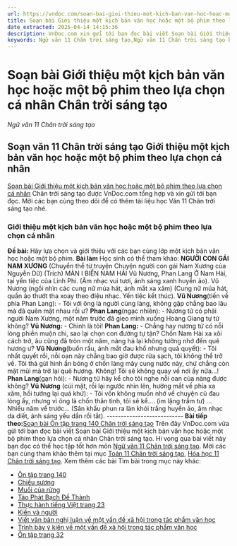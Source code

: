 ```yaml
---
url: https://vndoc.com/soan-bai-gioi-thieu-mot-kich-ban-van-hoc-hoac-mot-bo-phim-theo-lua-chon-ca-nhan-chan-troi-sang-tao-298227
title: Soạn bài Giới thiệu một kịch bản văn học hoặc một bộ phim theo lựa chọn cá nhân Chân trời sáng tạo - Ngữ văn 11 Chân trời sáng tạo - VnDoc.com
date_extracted: 2025-04-14 14:15:36
description: VnDoc.com xin gửi tới bạn đọc bài viết Soạn bài Giới thiệu một kịch bản văn học hoặc một bộ phim theo lựa chọn cá nhân Chân trời sáng tạo. Mời các bạn cùng tham khảo để có thêm tài liệu Soạn văn 11 Chân trời sáng tạo nhé.
keywords: Ngữ văn 11 Chân trời sáng tạo,Ngữ văn 11 Chân trời sáng tạo bài Giới thiệu một kịch bản văn học hoặc một bộ phim theo lựa chọn cá nhân,Soạn văn 11 Chân trời sáng tạo,văn 11 Chân trời sáng tạo,soạn văn 11 Chân trời,ngữ văn 11 Chân trời,Soạn bài Giới thiệu một kịch bản văn học hoặc một bộ phim theo lựa chọn cá nhân Chân trời sáng tạo,soạn bài Giới thiệu một kịch bản văn học hoặc một bộ phim,soạn văn Giới thiệu một kịch bản văn học hoặc một bộ phim,Giới thiệu một kịch bản văn học hoặc một bộ phim
---
```


# Soạn bài Giới thiệu một kịch bản văn học hoặc một bộ phim theo lựa chọn cá nhân Chân trời sáng tạo
 _Ngữ văn 11 Chân trời sáng tạo_
## Soạn văn 11 Chân trời sáng tạo Giới thiệu một kịch bản văn học hoặc một bộ phim theo lựa chọn cá nhân
[Soạn bài Giới thiệu một kịch bản văn học hoặc một bộ phim theo lựa chọn cá nhân](<https://vndoc.com/soan-bai-gioi-thieu-mot-kich-ban-van-hoc-hoac-mot-bo-phim-theo-lua-chon-ca-nhan-chan-troi-sang-tao-298227>) Chân trời sáng tạo được VnDoc.com tổng hợp và xin gửi tới bạn đọc. Mời các bạn cùng theo dõi để có thêm tài liệu học Văn 11 Chân trời sáng tạo nhé.
### Giới thiệu một kịch bản văn học hoặc một bộ phim theo lựa chọn cá nhân
**Đề bài:** Hãy lựa chọn và giới thiệu với các bạn cùng lớp một kịch bản văn học hoặc một bộ phim.
**Bài làm**
Học sinh có thể tham khảo:
**NGƯỜI CON GÁI NAM XƯƠNG**
\(Chuyển thể từ truyện Chuyện người con gái Nam Xương của Nguyễn Dữ\)
\(Trích\)
MÀN I
BIỂN NAM HẢI
Vũ Nương, Phan Lang
Ở Nam Hải, tại yến tiệc của Linh Phi.
\(Âm nhạc vui tươi, ánh sáng xanh huyền ảo\).
Vũ Nương \(ngồi nhìn các cung nữ múa hát, ánh mắt xa xăm\)
\(Cung nữ múa hát, quần áo thướt tha xoay theo điệu nhạc. Yến tiệc kết thúc\).
**Vũ Nương**\(tiến về phía Phan Lang\): - Tôi với ông là người cùng làng, không gặp chẳng bao lâu mà đã quên mặt nhau rồi ư?
**Phan Lang**\(ngạc nhiên\): - Nương tử có phải người Nam Xương, một năm trước đã gieo mình xuống Hoàng Giang tự tử không?
**Vũ Nương:** \- Chính là tôi\!
**Phan Lang:** \- Chẳng hay nương tử có nỗi lòng phiền muộn chi, sao lại chọn con đường tự tận? Chốn Nam Hải xa xôi cách trở, âu cũng đã tròn một năm, nàng há lại không tưởng nhớ đến quê hương ư?
**Vũ Nương**\(buồn rầu, ánh mắt đau khổ nhưng quả quyết\): - Tôi nhất quyết rồi, nỗi oan này chẳng bao giờ được rửa sạch, tôi không thể trở về. Tôi thà gửi hình ẩn bóng ở chốn làng mây cung nước này, chứ chẳng còn mặt mũi mà trở lại quê hương. Không\! Tôi sẽ không quay về nơi ấy nữa…\!
**Phan Lang**\(gạn hỏi\): - Nương tử hãy kể cho tôi nghe nỗi oan của nàng được không?
**Vũ Nương** \(cúi mặt, rồi lại ngước nhìn lên, hướng mắt về phía xa xăm, hồi tưởng lại quá khứ\): - Tôi vốn không muốn nhớ về chuyện cũ đau lòng ấy, nhưng vì ông là chốn thân tình, tôi sẽ kể.... \(im lặng trầm tư\) … Nhiều năm về trước…
\(Sân khấu phun ra làn khói trắng huyền ảo, âm nhạc da diết, ánh sáng yếu dần rồi tắt\).
\---------------------------
**Bài tiếp theo:**[Soạn bài Ôn tập trang 140 Chân trời sáng tạo](<https://vndoc.com/soan-bai-on-tap-trang-140-chan-troi-sang-tao-298230>)
Trên đây VnDoc.com vừa gửi tới bạn đọc bài viết Soạn bài Giới thiệu một kịch bản văn học hoặc một bộ phim theo lựa chọn cá nhân Chân trời sáng tạo. Hi vọng qua bài viết này bạn đọc có thể học tập tốt hơn môn [Ngữ văn 11 Chân trời sáng tạo](<https://vndoc.com/ngu-van-11-chan-troi-sang-tao>). Mời các bạn cùng tham khảo thêm tại mục [Toán 11 Chân trời sáng tạo](<https://vndoc.com/toan-11-chan-troi-sang-tao>), [Hóa học 11 Chân trời sáng tạo](<https://vndoc.com/hoa-hoc-11-chan-troi-sang-tao>).
Xem thêm các bài Tìm bài trong mục này khác:
  * [Ôn tập trang 140](</soan-bai-on-tap-trang-140-chan-troi-sang-tao-298230>)
  * [Chiều sương](</soan-bai-chieu-suong-chan-troi-sang-tao-304907>)
  * [Muối của rừng](</soan-bai-muoi-cua-rung-chan-troi-sang-tao-304916>)
  * [Tảo Phát Bạch Đế Thành](</soan-bai-tao-phat-bach-de-thanh-chan-troi-sang-tao-305054>)
  * [Thực hành tiếng Việt trang 23](</soan-bai-thuc-hanh-tieng-viet-trang-23-chan-troi-sang-tao-305056>)
  * [Kiến và người](</soan-bai-kien-va-nguoi-chan-troi-sang-tao-305057>)
  * [Viết văn bản nghị luận về một vấn đề xã hội trong tác phẩm văn học](</soan-bai-viet-van-ban-nghi-luan-ve-mot-van-de-xa-hoi-trong-tac-pham-van-hoc-chan-troi-sang-tao-305062>)
  * [Trình bày ý kiến về một vấn đề xã hội trong tác phẩm văn học](</soan-bai-trinh-bay-y-kien-ve-mot-van-de-xa-hoi-trong-tac-pham-van-hoc-chan-troi-sang-tao-305073>)
  * [Ôn tập trang 32](</soan-bai-on-tap-trang-32-chan-troi-sang-tao-305140>)

